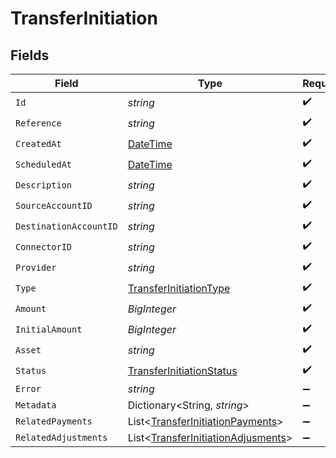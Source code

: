 # TransferInitiation


## Fields

| Field                                                                                         | Type                                                                                          | Required                                                                                      | Description                                                                                   | Example                                                                                       |
| --------------------------------------------------------------------------------------------- | --------------------------------------------------------------------------------------------- | --------------------------------------------------------------------------------------------- | --------------------------------------------------------------------------------------------- | --------------------------------------------------------------------------------------------- |
| `Id`                                                                                          | *string*                                                                                      | :heavy_check_mark:                                                                            | N/A                                                                                           | XXX                                                                                           |
| `Reference`                                                                                   | *string*                                                                                      | :heavy_check_mark:                                                                            | N/A                                                                                           |                                                                                               |
| `CreatedAt`                                                                                   | [DateTime](https://learn.microsoft.com/en-us/dotnet/api/system.datetime?view=net-5.0)         | :heavy_check_mark:                                                                            | N/A                                                                                           |                                                                                               |
| `ScheduledAt`                                                                                 | [DateTime](https://learn.microsoft.com/en-us/dotnet/api/system.datetime?view=net-5.0)         | :heavy_check_mark:                                                                            | N/A                                                                                           |                                                                                               |
| `Description`                                                                                 | *string*                                                                                      | :heavy_check_mark:                                                                            | N/A                                                                                           |                                                                                               |
| `SourceAccountID`                                                                             | *string*                                                                                      | :heavy_check_mark:                                                                            | N/A                                                                                           |                                                                                               |
| `DestinationAccountID`                                                                        | *string*                                                                                      | :heavy_check_mark:                                                                            | N/A                                                                                           |                                                                                               |
| `ConnectorID`                                                                                 | *string*                                                                                      | :heavy_check_mark:                                                                            | N/A                                                                                           |                                                                                               |
| `Provider`                                                                                    | *string*                                                                                      | :heavy_check_mark:                                                                            | N/A                                                                                           |                                                                                               |
| `Type`                                                                                        | [TransferInitiationType](../../Models/Components/TransferInitiationType.md)                   | :heavy_check_mark:                                                                            | N/A                                                                                           |                                                                                               |
| `Amount`                                                                                      | *BigInteger*                                                                                  | :heavy_check_mark:                                                                            | N/A                                                                                           |                                                                                               |
| `InitialAmount`                                                                               | *BigInteger*                                                                                  | :heavy_check_mark:                                                                            | N/A                                                                                           |                                                                                               |
| `Asset`                                                                                       | *string*                                                                                      | :heavy_check_mark:                                                                            | N/A                                                                                           | USD                                                                                           |
| `Status`                                                                                      | [TransferInitiationStatus](../../Models/Components/TransferInitiationStatus.md)               | :heavy_check_mark:                                                                            | N/A                                                                                           |                                                                                               |
| `Error`                                                                                       | *string*                                                                                      | :heavy_minus_sign:                                                                            | N/A                                                                                           |                                                                                               |
| `Metadata`                                                                                    | Dictionary<String, *string*>                                                                  | :heavy_minus_sign:                                                                            | N/A                                                                                           |                                                                                               |
| `RelatedPayments`                                                                             | List<[TransferInitiationPayments](../../Models/Components/TransferInitiationPayments.md)>     | :heavy_minus_sign:                                                                            | N/A                                                                                           |                                                                                               |
| `RelatedAdjustments`                                                                          | List<[TransferInitiationAdjusments](../../Models/Components/TransferInitiationAdjusments.md)> | :heavy_minus_sign:                                                                            | N/A                                                                                           |                                                                                               |